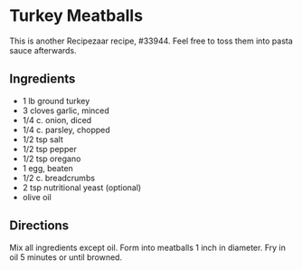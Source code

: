 # Turkey Meatballs

This is another Recipezaar recipe, #33944.  Feel free to toss them into pasta sauce afterwards.

## Ingredients

* 1 lb ground turkey
* 3 cloves garlic, minced
* 1/4 c. onion, diced
* 1/4 c. parsley, chopped
* 1/2 tsp salt
* 1/2 tsp pepper
* 1/2 tsp oregano
* 1 egg, beaten
* 1/2 c. breadcrumbs
* 2 tsp nutritional yeast (optional)
* olive oil


## Directions

Mix all ingredients except oil.  Form into meatballs 1 inch in diameter.  Fry in oil 5 minutes or until browned.
